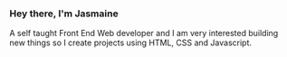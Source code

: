 ### Hey there, I'm Jasmaine

A self taught Front End Web developer and I am very interested building new things so I create projects using HTML, CSS and Javascript.




